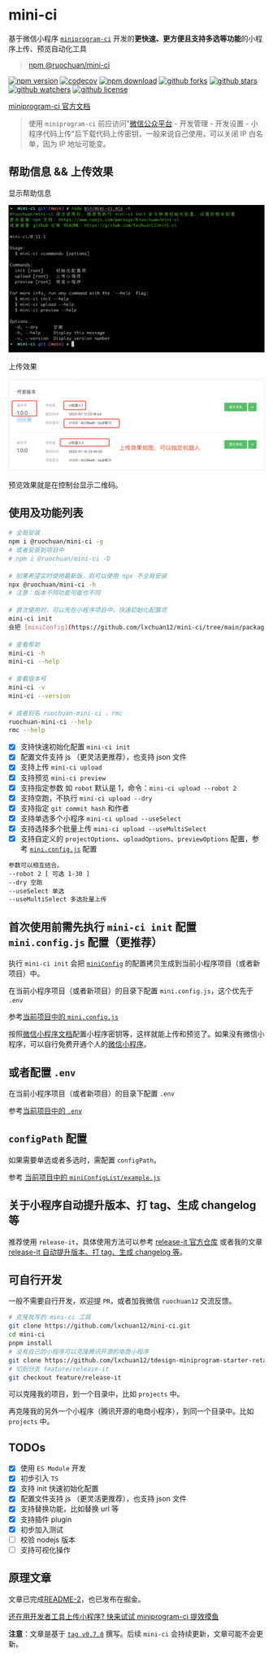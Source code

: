 # mini-ci

基于微信小程序 [`miniprogram-ci`](https://developers.weixin.qq.com/miniprogram/dev/devtools/ci.html) 开发的**更快速、更方便且支持多选等功能**的小程序上传、预览自动化工具

> [npm @ruochuan/mini-ci](https://www.npmjs.com/package/@ruochuan/mini-ci)

[![npm version](https://img.shields.io/npm/v/@ruochuan/mini-ci)](https://www.npmjs.com/package/@ruochuan/mini-ci)
[![codecov](https://codecov.io/gh/lxchuan12/mini-ci/branch/main/graph/badge.svg?token=WYOYSGLKVN)](https://codecov.io/gh/lxchuan12/mini-ci)
[![npm download](https://img.shields.io/npm/dm/mini-ci)](https://npmcharts.com/compare/@ruochuan/mini-ci?minimal=true)
[![github forks](https://img.shields.io/github/forks/lxchuan12/mini-ci?style=social)](https://github.com/lxchuan12/mini-ci/network/members)
[![github stars](https://img.shields.io/github/stars/lxchuan12/mini-ci?style=social)](https://github.com/lxchuan12/mini-ci/stargazers)
[![github watchers](https://img.shields.io/github/watchers/lxchuan12/mini-ci?style=social)](https://github.com/lxchuan12/mini-ci/watchers)
[![github license](https://img.shields.io/github/license/lxchuan12/mini-ci)](https://github.com/lxchuan12/mini-ci/blob/main/LICENSE)

[miniprogram-ci 官方文档](https://developers.weixin.qq.com/miniprogram/dev/devtools/ci.html)

> 使用 `miniprogram-ci` 前应访问"[微信公众平台](https://mp.weixin.qq.com/wxamp/devprofile/get_profile?token=1680774150&lang=zh_CN) - 开发管理 - 开发设置 - 小程序代码上传"后下载代码上传密钥，一般来说自己使用，可以关闭 IP 白名单，因为 IP 地址可能变。

## 帮助信息 && 上传效果

显示帮助信息

![显示帮助信息](./packages/mini-ci/images/help-v0.11.1.png)

上传效果

![上传效果](./packages/mini-ci/images/upload.png)

预览效果就是在控制台显示二维码。

## 使用及功能列表

```bash
# 全局安装
npm i @ruochuan/mini-ci -g
# 或者安装到项目中
# npm i @ruochuan/mini-ci -D

# 如果希望实时使用最新版，则可以使用 npx 不全局安装
npx @ruochuan/mini-ci -h
# 注意：版本不同功能可能也不同

# 首次使用时，可以先在小程序项目中，快速初始化配置项
mini-ci init
会把 [miniConfig](https://github.com/lxchuan12/mini-ci/tree/main/packages/mini-ci/miniConfig) 的配置拷贝生成到当前小程序项目（或者新项目）中。

# 查看帮助
mini-ci -h
mini-ci --help

# 查看版本号
mini-ci -v
mini-ci --version

# 或者别名 ruochuan-mini-ci 、rmc
ruochuan-mini-ci --help
rmc --help
```

-   [x] 支持快速初始化配置 `mini-ci init`
-   [x] 配置文件支持 js （更灵活更推荐），也支持 json 文件
-   [x] 支持上传 `mini-ci upload`
-   [x] 支持预览 `mini-ci preview`
-   [x] 支持指定参数 如 `robot` 默认是 1，命令：`mini-ci upload --robot 2`
-   [x] 支持空跑，不执行 `mini-ci upload --dry`
-   [x] 支持指定 `git commit hash` 和作者
-   [x] 支持单选多个小程序 `mini-ci upload --useSelect`
-   [x] 支持选择多个批量上传 `mini-ci upload --useMultiSelect`
-   [x] 支持自定义的 `projectOptions`、`uploadOptions`、`previewOptions` 配置，参考 [`mini.config.js`](https://github.com/lxchuan12/mini-ci/blob/main/packages/mini-ci/mini.config.js) 配置

```bash
参数可以相互结合。
--robot 2 [ 可选 1-30 ]
--dry 空跑
--useSelect 单选
--useMultiSelect 多选批量上传
```

## 首次使用前需先执行 `mini-ci init` 配置 `mini.config.js` 配置（更推荐）

执行 `mini-ci init` 会把 [`miniConfig`](https://github.com/lxchuan12/mini-ci/tree/main/packages/mini-ci/miniConfig) 的配置拷贝生成到当前小程序项目（或者新项目）中。

在当前小程序项目（或者新项目）的目录下配置 `mini.config.js`，这个优先于 `.env`

参考[当前项目中的 `mini.config.js`](https://github.com/lxchuan12/mini-ci/blob/main/packages/mini-ci/mini.config.js)

按照[微信小程序文档](https://developers.weixin.qq.com/miniprogram/dev/devtools/ci.html)配置小程序密钥等，这样就能上传和预览了。如果没有微信小程序，可以自行免费开通个人的[微信小程序](https://mp.weixin.qq.com/)。

## 或者配置 `.env`

在当前小程序项目（或者新项目）的目录下配置 `.env`

参考[当前项目中的 `.env`](https://github.com/lxchuan12/mini-ci/blob/main/packages/mini-ci/.env)

## `configPath` 配置

如果需要单选或者多选时，需配置 `configPath`。

参考 [当前项目中的 `miniConfigList/example.js`](https://github.com/lxchuan12/mini-ci/blob/main/packages/mini-ci/miniConfigList/example.js)

## 关于小程序自动提升版本、打 tag、生成 changelog 等

推荐使用 `release-it`，具体使用方法可以参考 [release-it 官方仓库](https://github.com/release-it/release-it) 或者我的文章 [release-it 自动提升版本、打 tag、生成 changelog 等](https://juejin.cn/post/7124467547163852808#heading-8)。

## 可自行开发

一般不需要自行开发，欢迎提 `PR`，或者加我微信 `ruochuan12` 交流反馈。

```bash
# 克隆我写的 mini-ci 工具
git clone https://github.com/lxchuan12/mini-ci.git
cd mini-ci
pnpm install
# 没有自己的小程序可以克隆腾讯开源的电商小程序
git clone https://github.com/lxchuan12/tdesign-miniprogram-starter-retail.git
# 切到分支 feature/release-it
git checkout feature/release-it
```

可以克隆我的项目，到一个目录中，比如 `projects` 中。

再克隆我的另外一个小程序（腾讯开源的电商小程序），到同一个目录中。比如 `projects` 中。

## TODOs

-   [x] 使用 `ES Module` 开发
-   [x] 初步引入 `TS`
-   [x] 支持 init 快速初始化配置
-   [x] 配置文件支持 js （更灵活更推荐），也支持 json 文件
-   [x] 支持替换功能，比如替换 url 等
-   [x] 支持插件 plugin
-   [x] 初步加入测试
-   [ ] 校验 nodejs 版本
-   [ ] 支持可视化操作

## 原理文章

文章已完成[README-2](./README-2.md)，也已发布在掘金。

[还在用开发者工具上传小程序? 快来试试 miniprogram-ci 提效摸鱼](https://juejin.cn/post/7124467547163852808)

**注意**：文章是基于 [`tag v0.7.0`](https://github.com/lxchuan12/mini-ci/tree/0.7.0) 撰写。后续 `mini-ci` 会持续更新，文章可能不会更新。
